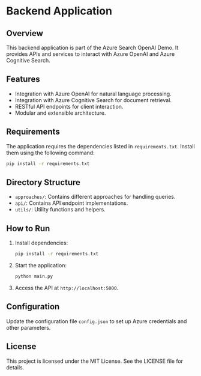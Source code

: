 # Backend Application

## Overview
This backend application is part of the Azure Search OpenAI Demo. It provides APIs and services to interact with Azure OpenAI and Azure Cognitive Search.

## Features
- Integration with Azure OpenAI for natural language processing.
- Integration with Azure Cognitive Search for document retrieval.
- RESTful API endpoints for client interaction.
- Modular and extensible architecture.

## Requirements
The application requires the dependencies listed in `requirements.txt`. Install them using the following command:
```bash
pip install -r requirements.txt
```

## Directory Structure
- `approaches/`: Contains different approaches for handling queries.
- `api/`: Contains API endpoint implementations.
- `utils/`: Utility functions and helpers.

## How to Run
1. Install dependencies:
   ```bash
   pip install -r requirements.txt
   ```
2. Start the application:
   ```bash
   python main.py
   ```
3. Access the API at `http://localhost:5000`.

## Configuration
Update the configuration file `config.json` to set up Azure credentials and other parameters.

## License
This project is licensed under the MIT License. See the LICENSE file for details.
